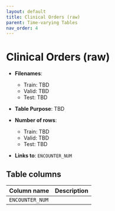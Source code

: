 ```yaml
---
layout: default
title: Clinical Orders (raw)
parent: Time-varying Tables
nav_order: 4
---
```


# Clinical Orders (raw)

- **Filenames**: 
    -	Train: TBD
    -	Valid: TBD
    -	Test: TBD


- **Table Purpose**: TBD
 
- **Number of rows**: 
    - Train: TBD
    -	Valid: TBD
    -	Test: TBD

- **Links to**: `ENCOUNTER_NUM`
 
 
## Table columns
 
| Column name |  Description |
| ----------- | ------------ |
| `ENCOUNTER_NUM` | |
